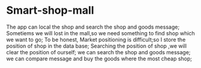 Smart-shop-mall
===============

The app can  local the  shop  and  search the shop and  goods  message;
Sometiems we will lost in the mall,so we need something to find shop which we want to go;
To be honest, Market positioning  is difficult;so I store the position of shop in the data base;
Searching the position of shop ,we  will  clear the position of ourself;
we can search the shop and  goods message;  we can compare message and buy the goods where the most cheap shop; 
